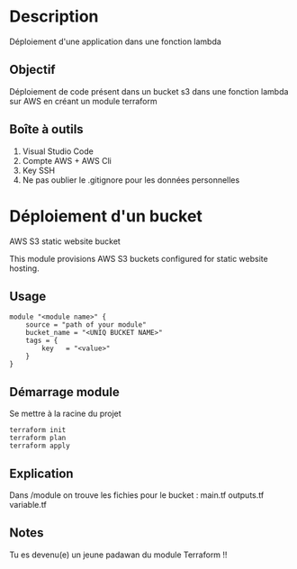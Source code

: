 # Description 
Déploiement d'une application dans une fonction lambda 

## Objectif 
Déploiement de code présent dans un bucket s3 dans une fonction lambda sur AWS en créant un module terraform 

## Boîte à outils 
1. Visual Studio Code
2. Compte AWS + AWS Cli
3. Key SSH
4. Ne pas oublier le .gitignore pour les données personnelles

# Déploiement d'un bucket 
AWS S3 static website bucket

This module provisions AWS S3 buckets configured for static website hosting.

## Usage

```hcl
module "<module name>" {
    source = "path of your module"
    bucket_name = "<UNIQ BUCKET NAME>"
    tags = {
        key   = "<value>"
    }
}
```
## Démarrage module

Se mettre à la racine du projet
```
terraform init
terraform plan
terraform apply
```
## Explication 
Dans /module on trouve les fichies pour le bucket :
main.tf
outputs.tf
variable.tf

## Notes 
Tu es devenu(e) un jeune padawan du module Terraform !!
